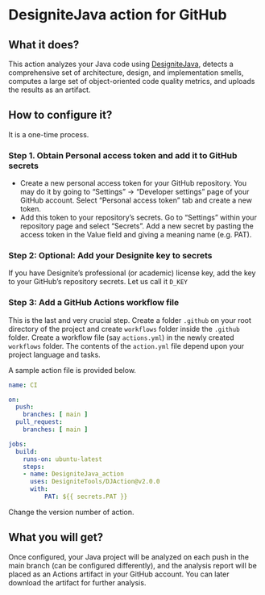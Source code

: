 # DesigniteJava action for GitHub

## What it does?
This action analyzes your Java code using [DesigniteJava](https://www.designite-tools.com/products-dj), detects a comprehensive set of architecture, design, and implementation smells, computes a large set of object-oriented code quality metrics, and uploads the results as an artifact.

## How to configure it?
It is a one-time process.

### Step 1. Obtain Personal access token and add it to GitHub secrets
- Create a new personal access token for your GitHub repository. You may do it by going to “Settings” -> “Developer settings” page of your GitHub account. Select “Personal access token” tab and create a new token.
- Add this token to your repository’s secrets. Go to “Settings” within your repository page and select “Secrets”. Add a new secret by pasting the access token in the Value field and giving a meaning name (e.g. PAT).

### Step 2: Optional: Add your Designite key to secrets

If you have Designite’s professional (or academic) license key, add the key to your GitHub’s repository secrets. Let us call it `D_KEY`

### Step 3: Add a GitHub Actions workflow file

This is the last and very crucial step. Create a folder `.github` on your root directory of the project and create `workflows` folder inside the `.github` folder. Create a workflow file (say `actions.yml`) in the newly created `workflows` folder. The contents of the `action.yml` file depend upon your project language and tasks.

A sample action file is provided below.

```yaml
name: CI

on:
  push:
    branches: [ main ]
  pull_request:
    branches: [ main ]

jobs:
  build:
    runs-on: ubuntu-latest
    steps:
    - name: DesigniteJava_action
      uses: DesigniteTools/DJAction@v2.0.0
      with:
          PAT: ${{ secrets.PAT }}
```

Change the version number of action.

## What you will get?
Once configured, your Java project will be analyzed on each push in the main branch (can be configured differently), and the analysis report will be placed as an Actions artifact in your GitHub account. You can later download the artifact for further analysis.
